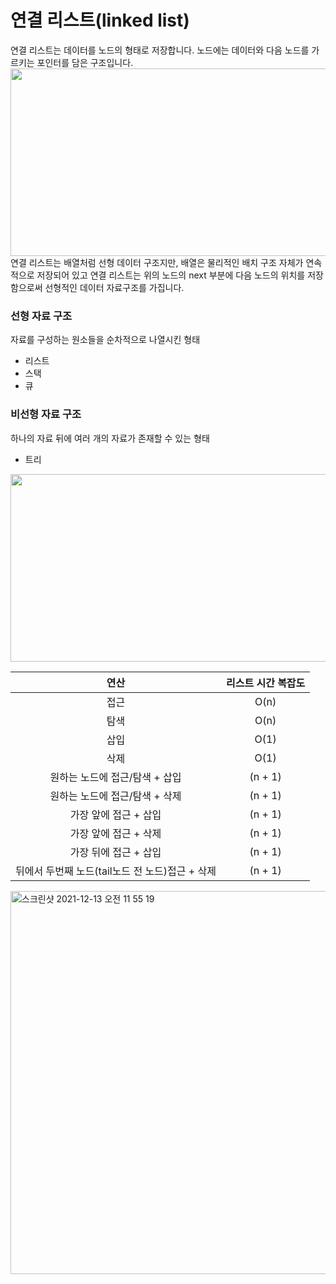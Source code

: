 # 연결 리스트(linked list)
연결 리스트는 데이터를 노드의 형태로 저장합니다. 노드에는 데이터와 다음 노드를 가르키는 포인터를 담은 구조입니다.  
<img src ="https://user-images.githubusercontent.com/75020336/145743187-7da329d9-4afe-41d7-9815-b6fa8fb484b2.jpg" width="600" height="300">  
연결 리스트는 배열처럼 선형 데이터 구조지만, 배열은 물리적인 배치 구조 자체가 연속적으로 저장되어 있고 연결 리스트는 위의 노드의 next 부분에 다음 노드의 위치를 저장함으로써 선형적인 데이터 자료구조를 가집니다.  

### 선형 자료 구조
자료를 구성하는 원소들을 순차적으로 나열시킨 형태
- 리스트
- 스택
- 큐
### 비선형 자료 구조
하나의 자료 뒤에 여러 개의 자료가 존재할 수 있는 형태
- 트리
<img src ="https://user-images.githubusercontent.com/75020336/145743194-4c1a03a9-a58b-460a-b24c-294b9675b5f0.png" width="600" height="300">

| 연산  | 리스트 시간 복잡도  |
|:---:|:---:|
|접근|O(n)|
| 탐색 |  O(n) |
| 삽입  |  O(1) |
| 삭제  |  O(1) |
|  원하는 노드에 접근/탐색 + 삽입 |  (n + 1) |
|  원하는 노드에 접근/탐색 + 삭제 |  (n + 1) |
|  가장 앞에 접근 + 삽입  |  (n + 1) |
|  가장 앞에 접근 + 삭제 |  (n + 1) |
|  가장 뒤에 접근 + 삽입 |  (n + 1) |
|  뒤에서 두번째 노드(tail노드 전 노드)접근 + 삭제 |  (n + 1) |


<img width="613" alt="스크린샷 2021-12-13 오전 11 55 19" src="https://user-images.githubusercontent.com/75020336/145745241-465a2677-8604-4d02-a2c1-22584044e538.png">
